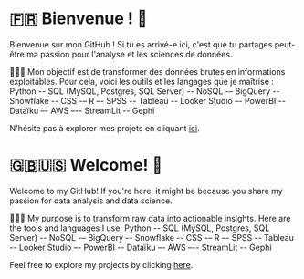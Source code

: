 
# 🇫🇷 Bienvenue ! 🤗

Bienvenue sur mon GitHub ! Si tu es arrivé-e ici, c'est que tu partages peut-être ma passion pour l'analyse et les sciences de données.

👩🏻‍💻 Mon objectif est de transformer des données brutes en informations exploitables. Pour cela, voici les outils et les langages que je maîtrise :
Python -- SQL (MySQL, Postgres, SQL Server) -- NoSQL -– BigQuery -- Snowflake -- CSS -– R –- SPSS -- Tableau -- Looker Studio –- PowerBI -- Dataïku –- AWS –-- StreamLit -- Gephi

N'hésite pas à explorer mes projets en cliquant [ici](https://github.com/sarahbdji/portfolio.git).


# 🇬🇧🇺🇸 Welcome! 🤗

Welcome to my GitHub! If you're here, it might be because you share my passion for data analysis and data science. 

👩🏻‍💻 My purpose is to transform raw data into actionable insights. Here are the tools and languages I use: Python -- SQL (MySQL, Postgres, SQL Server) -- NoSQL -– BigQuery -- Snowflake -- CSS -– R –- SPSS -- Tableau -- Looker Studio –- PowerBI -- Dataïku –- AWS –-- StreamLit -- Gephi

Feel free to explore my projects by clicking [here](https://github.com/sarahbdji/portfolio.git).

